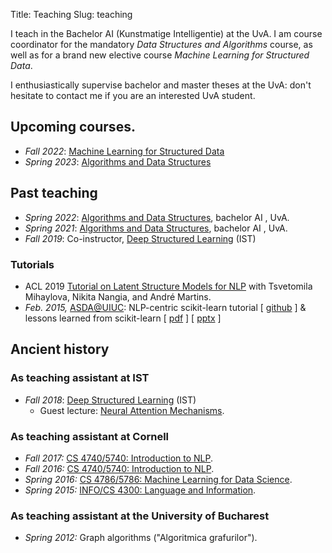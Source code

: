 Title: Teaching
Slug: teaching

I teach in the Bachelor AI (Kunstmatige Intelligentie) at the UvA.
I am course coordinator for the mandatory *Data Structures and Algorithms*
course, as well as for a brand new elective course *Machine Learning for Structured
Data*.

I enthusiastically supervise bachelor and master theses at the UvA: don't
hesitate to contact me if you are an interested UvA student.

## Upcoming courses.
  * *Fall 2022*: [Machine Learning for Structured Data](https://studiegids.uva.nl/xmlpages/page/2022-2023/zoek-vak/vak/99051)
  * *Spring 2023*: [Algorithms and Data Structures](https://studiegids.uva.nl/xmlpages/page/2022-2023/zoek-vak/vak/99040)

## Past teaching

  * *Spring 2022*: [Algorithms and Data Structures](https://studiegids.uva.nl/xmlpages/page/2021-2022/zoek-vak/vak/89695), bachelor AI , UvA.
  * *Spring 2021*: [Algorithms and Data Structures](https://studiegids.uva.nl/xmlpages/page/2020-2021/zoek-vak/vak/79921), bachelor AI , UvA.
  * *Fall 2019*: Co-instructor, [Deep Structured Learning](https://andre-martins.github.io/pages/deep-structured-learning-ist-fall-2019.html) (IST)

### Tutorials
  * ACL 2019 [Tutorial on Latent Structure Models for NLP](https://deep-spin.github.io/tutorial/) 
  with Tsvetomila Mihaylova, Nikita Nangia, and André Martins. 
  * *Feb. 2015,* [ASDA@UIUC](https://github.com/adsa-uiuc): NLP-centric scikit-learn tutorial \[&nbsp;[github](https://github.com/vene/adsa_uiuc_sklearn_tutorial)&nbsp;\] & lessons learned from scikit-learn \[&nbsp;[pdf](talks/LessonsLearned.pdf)&nbsp;\] \[&nbsp;[pptx](talks/LessonsLearned.pptx)&nbsp;\]

## Ancient history

### As teaching assistant at IST

  * *Fall 2018*: [Deep Structured Learning](https://andre-martins.github.io/pages/deep-structured-learning-ist-fall-2018.html) (IST)
    * Guest lecture: [Neural Attention Mechanisms](/talks/18-attention.pdf).

### As teaching assistant at Cornell
  * *Fall 2017:* [CS 4740/5740: Introduction to NLP](http://www.cs.cornell.edu/courses/cs4740/2017fa/).
  * *Fall 2016:* [CS 4740/5740: Introduction to NLP](http://www.cs.cornell.edu/courses/cs4740/2016fa/).
  * *Spring 2016:* [CS 4786/5786: Machine Learning for Data Science](http://www.cs.cornell.edu/courses/cs4786/2016sp/).
  * *Spring 2015:* [INFO/CS 4300: Language and Information](http://www.cs.cornell.edu/courses/cs4300/2015sp/).

### As teaching assistant at the University of Bucharest
  * *Spring 2012:* Graph algorithms ("Algoritmica grafurilor").
